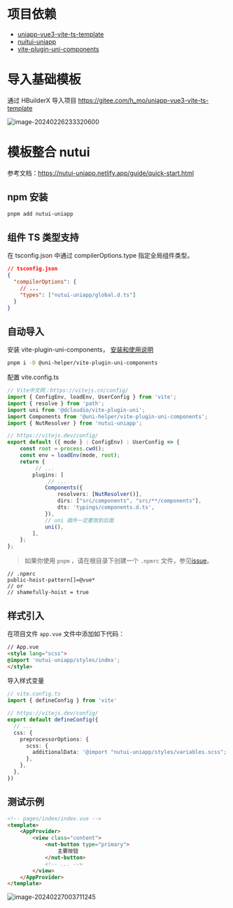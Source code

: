 #  项目依赖

- [uniapp-vue3-vite-ts-template](https://gitee.com/h_mo/uniapp-vue3-vite-ts-template)
- [nuitui-uniapp](https://github.com/nutui-uniapp/nutui-uniapp)
- [vite-plugin-uni-components](ttps://github.com/uni-helper/vite-plugin-uni-components)

# 导入基础模板

通过  HBuilderX 导入项目 https://gitee.com/h_mo/uniapp-vue3-vite-ts-template

![image-20240226233320600](https://s2.loli.net/2024/02/27/YWOXUausmLcTS7B.png)



# 模板整合 nutui



参考文档：https://nutui-uniapp.netlify.app/guide/quick-start.html

## npm 安装

```bash
pnpm add nutui-uniapp
```

## 组件 TS 类型支持

在 tsconfig.json 中通过 compilerOptions.type 指定全局组件类型。

```json
// tsconfig.json
{
  "compilerOptions": {
    // ...
    "types": ["nutui-uniapp/global.d.ts"]
  }
}
```

## 自动导入

安装 vite-plugin-uni-components， [安装和使用说明](https://github.com/uni-helper/vite-plugin-uni-components)  

```bash
pnpm i -D @uni-helper/vite-plugin-uni-components
```

配置 vite.config.ts

```typescript
// Vite中文网：https://vitejs.cn/config/
import { ConfigEnv, loadEnv, UserConfig } from 'vite';
import { resolve } from 'path';
import uni from '@dcloudio/vite-plugin-uni';
import Components from '@uni-helper/vite-plugin-uni-components';
import { NutResolver } from 'nutui-uniapp';

// https://vitejs.dev/config/
export default ({ mode } : ConfigEnv) : UserConfig => {
	const root = process.cwd();
	const env = loadEnv(mode, root);
	return {	
		 // ...
		plugins: [
             // ...
			Components({
				resolvers: [NutResolver()],
				dirs: ["src/components", "src/**/components"],
				dts: 'typings/components.d.ts',
			}),
		    // uni 插件一定要放到后面
			uni(),
		],
	};
};
```

> 如果你使用 `pnpm` ，请在根目录下创建一个 `.npmrc` 文件，参见[issue](https://github.com/antfu/unplugin-vue-components/issues/389)。

```
// .npmrc
public-hoist-pattern[]=@vue*
// or
// shamefully-hoist = true
```

## 样式引入

在项目文件 `app.vue` 文件中添加如下代码：

```html
// App.vue
<style lang="scss">
@import 'nutui-uniapp/styles/index';
</style>
```

导入样式变量

```typescript
// vite.config.ts
import { defineConfig } from 'vite'

// https://vitejs.dev/config/
export default defineConfig({
  // ...
  css: {
    preprocessorOptions: {
      scss: {
        additionalData: '@import "nutui-uniapp/styles/variables.scss";',
      },
    },
  },
})
```

## 测试示例

```html
<!-- pages/index/index.vue -->
<template>
	<AppProvider>
		<view class="content">
			<nut-button type="primary">
				主要按钮
			</nut-button>
			<!-- ... -->
		</view>
	</AppProvider>
</template>
```

![image-20240227003711245](https://s2.loli.net/2024/02/27/hbiwOjTMAeEUc1s.png)